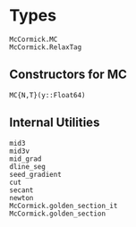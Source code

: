 # **Types**

```@docs
McCormick.MC
McCormick.RelaxTag
```

## **Constructors for MC**
```@docs
MC{N,T}(y::Float64)
```

## **Internal Utilities**
```@docs
mid3
mid3v
mid_grad
dline_seg
seed_gradient
cut
secant
newton
McCormick.golden_section_it
McCormick.golden_section
```
